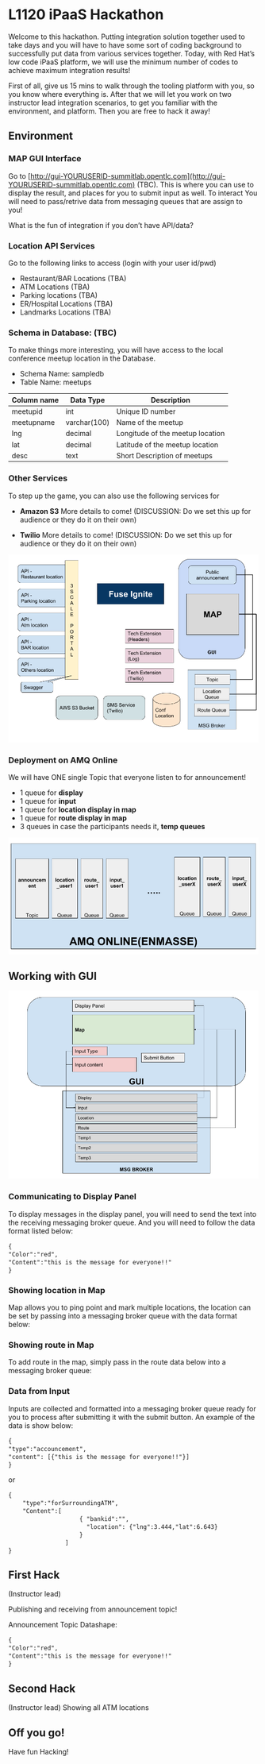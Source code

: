 # L1120 iPaaS Hackathon

Welcome to this hackathon. Putting integration solution together used to take days and you will have to have some sort of coding background to successfully put data from various services together. Today, with Red Hat’s low code iPaaS platform, we will use the minimum number of codes to achieve maximum integration results! 

First of all, give us 15 mins to walk through the tooling platform with you,  so you know where everything is. After that we will let you work on two instructor lead integration scenarios, to get you familiar with the environment, and platform. Then you are free to hack it away! 

## Environment 

### MAP GUI Interface

Go to [http://gui-YOURUSERID-summitlab.opentlc.com](http://gui-YOURUSERID-summitlab.opentlc.com) (TBC). This is where you can use to display the result, and places for you to submit input as well.  To interact You will need to pass/retrive data from messaging queues that are assign to you!

What is the fun of integration if you don’t have API/data? 

### Location API Services

Go to the following links to access  (login with your user id/pwd)

- Restaurant/BAR Locations (TBA)
- ATM Locations (TBA)
- Parking locations (TBA)
- ER/Hospital Locations (TBA)
- Landmarks Locations (TBA)



### Schema in Database: (TBC)
To make things more interesting, you will have access to the local conference meetup location in the Database. 

- Schema Name: sampledb 
- Table Name: meetups

| Column name | Data Type | Description |
|---|---|---|
| meetupid | int | Unique ID number |
| meetupname | varchar(100) | Name of the meetup |
| lng | decimal | Longitude of the meetup location |
| lat | decimal | Latitude of the meetup location |
| desc | text | Short Description of meetups  |


### Other Services

To step up the game, you can also use the following services for 

- **Amazon S3**
More details to come!  (DISCUSSION: Do we set this up for audience or they do it on their own)

- **Twilio**
More details to come!  (DISCUSSION: Do we set this up for audience or they do it on their own)



![Lab Environment](images/labenv.png)


### Deployment on AMQ Online

We will have ONE single Topic that everyone listen to for announcement! 

- 1 queue for __display__
- 1 queue for __input__
- 1 queue for __location display in map__
- 1 queue for __route display in map__
- 3 queues in case the participants needs it, __temp queues__


![Broker Env](images/msgenv.png)

## Working with GUI

![Working with GUI](images/gui.png)

### Communicating to Display Panel 
To display messages in the display panel, you will need to send the text into the receiving messaging broker queue. And you will need to follow the data format listed below: 

```
{
"Color":"red",
"Content":"this is the message for everyone!!"
}
```


### Showing location in Map
Map allows you to ping point and mark multiple locations, the location can be set by passing into a messaging broker queue with the data format below:

### Showing route in Map
To add route in the map, simply pass in the route data below into a messaging broker queue:

### Data from Input
Inputs are collected and formatted into a messaging broker queue ready for you to process after submitting it with the submit button. An example of the data is show below:

```
{
"type":"accouncement",
"content": [{"this is the message for everyone!!"}]
}
```

or 

```
{
	"type":"forSurroundingATM",
	"Content":[
					{ "bankid":"",
					  "location": {"lng":3.444,"lat":6.643}
					}
				]
}
```

## First Hack 
(Instructor lead)

Publishing and receiving from announcement topic!

Announcement Topic Datashape: 

```
{
"Color":"red",
"Content":"this is the message for everyone!!"
}
```



## Second Hack
(Instructor lead)
Showing all ATM locations



## Off you go! 
Have fun Hacking!